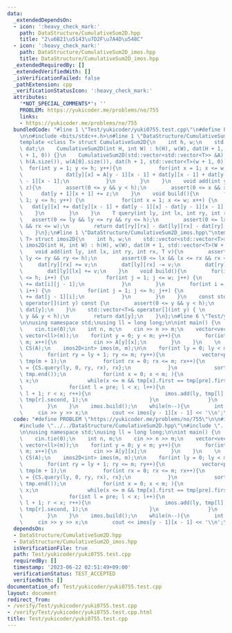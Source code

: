 ```yaml
---
data:
  _extendedDependsOn:
  - icon: ':heavy_check_mark:'
    path: DataStructure/CumulativeSum2D.hpp
    title: "2\u6B21\u5143\u7D2F\u7A4D\u548C"
  - icon: ':heavy_check_mark:'
    path: DataStructure/CumulativeSum2D_imos.hpp
    title: DataStructure/CumulativeSum2D_imos.hpp
  _extendedRequiredBy: []
  _extendedVerifiedWith: []
  _isVerificationFailed: false
  _pathExtension: cpp
  _verificationStatusIcon: ':heavy_check_mark:'
  attributes:
    '*NOT_SPECIAL_COMMENTS*': ''
    PROBLEM: https://yukicoder.me/problems/no/755
    links:
    - https://yukicoder.me/problems/no/755
  bundledCode: "#line 1 \"Test/yukicoder/yuki0755.test.cpp\"\n#define PROBLEM \"https://yukicoder.me/problems/no/755\"\
    \n\n#include <bits/stdc++.h>\n#line 1 \"DataStructure/CumulativeSum2D.hpp\"\n\
    template <class T> struct CumulativeSum2D{\n    int h, w;\n    std::vector<std::vector<T>>\
    \ dat;\n    CumulativeSum2D(int H, int W) : h(H), w(W), dat(H + 1, std::vector<T>(W\
    \ + 1, 0)) {}\n    CumulativeSum2D(std::vector<std::vector<T>> &A) \n        :\
    \ h(A.size()), w(A[0].size()), dat(h + 1, std::vector<T>(w + 1, 0)) {\n      \
    \  for(int y = 1; y <= h; y++){\n            for(int x = 1; x <= w; x++){\n  \
    \              dat[y][x] = A[y - 1][x - 1] + dat[y][x - 1] + dat[y - 1][x] - dat[y\
    \ - 1][x - 1];\n            }\n        }\n    }\n    void add(int y, int x, T\
    \ z){\n        assert(0 <= y && y < h);\n        assert(0 <= x && x < w);\n  \
    \      dat[y + 1][x + 1] += z;\n    }\n    void build(){\n        for(int y =\
    \ 1; y <= h; y++) {\n            for(int x = 1; x <= w; x++) {\n             \
    \   dat[y][x] += dat[y][x - 1] + dat[y - 1][x] - dat[y - 1][x - 1];\n        \
    \    }\n        }\n    }\n    T query(int ly, int lx, int ry, int rx){\n     \
    \   assert(0 <= ly && ly <= ry && ry <= h);\n        assert(0 <= lx && lx <= rx\
    \ && rx <= w);\n        return dat[ry][rx] - dat[ly][rx] - dat[ry][lx] + dat[ly][lx];\n\
    \    }\n};\n#line 1 \"DataStructure/CumulativeSum2D_imos.hpp\"\ntemplate <class\
    \ T> struct imos2D{\n    int h, w;\n    std::vector<std::vector<T>> dat;\n   \
    \ imos2D(int H, int W) : h(H), w(W), dat(H + 1, std::vector<T>(W + 1, 0)) {}\n\
    \    void add(int ly, int lx, int ry, int rx, T v){\n        assert(0 <= ly &&\
    \ ly <= ry && ry <= h);\n        assert(0 <= lx && lx <= rx && rx <= w);\n   \
    \     dat[ry][rx] += v;\n        dat[ly][rx] -= v;\n        dat[ry][lx] -= v;\n\
    \        dat[ly][lx] += v;\n    }\n    void build(){\n        for(int i = 0; i\
    \ <= h; i++) {\n            for(int j = 1; j <= w; j++) {\n                dat[i][j]\
    \ += dat[i][j - 1];\n            }\n        }\n        for(int i = 0; i <= w;\
    \ i++) {\n            for(int j = 1; j <= h; j++) {\n                dat[j][i]\
    \ += dat[j - 1][i];\n            }\n        }\n    }\n    const std::vector<T>&\
    \ operator[](int y) const {\n        assert(0 <= y && y < h);\n        return\
    \ dat[y];\n    }\n    std::vector<T>& operator[](int y) { \n        assert(0 <=\
    \ y && y < h);\n        return dat[y];\n    }\n};\n#line 6 \"Test/yukicoder/yuki0755.test.cpp\"\
    \n\nusing namespace std;\nusing ll = long long;\n\nint main() {\n    ios::sync_with_stdio(false);\n\
    \    cin.tie(0);\n    int n, m;\n    cin >> n >> m;\n    vector<vector<ll>> A(m,\
    \ vector<ll>(m));\n    for(int y = 0; y < m; y++){\n        for(int x = 0; x <\
    \ m; x++){\n            cin >> A[y][x];\n        }\n    }\n    \n    CumulativeSum2D<ll>\
    \ CS(A);\n    imos2D<int> imos(m, m);\n\n    for(int ly = 0; ly < m; ly++){\n\
    \        for(int ry = ly + 1; ry <= m; ry++){\n            vector<pair<ll, int>>\
    \ tmp(m + 1);\n            for(int rx = 0; rx <= m; rx++){\n                tmp[rx]\
    \ = {CS.query(ly, 0, ry, rx), rx};\n            }\n            sort(tmp.begin(),\
    \ tmp.end());\n            for(int x = 0; x < m; ){\n                int pre =\
    \ x;\n                while(x <= m && tmp[x].first == tmp[pre].first) x++;\n \
    \               for(int l = pre; l < x; l++){\n                    for(int r =\
    \ l + 1; r < x; r++){\n                        imos.add(ly, tmp[l].second, ry,\
    \ tmp[r].second, 1);\n                    }\n                }\n            }\n\
    \        }\n    }\n    imos.build();\n    while(n--){\n        int y, x;\n   \
    \     cin >> y >> x;\n        cout << imos[y - 1][x - 1] << '\\n';\n    }\n}\n"
  code: "#define PROBLEM \"https://yukicoder.me/problems/no/755\"\n\n#include <bits/stdc++.h>\n\
    #include \"../../DataStructure/CumulativeSum2D.hpp\"\n#include \"../../DataStructure/CumulativeSum2D_imos.hpp\"\
    \n\nusing namespace std;\nusing ll = long long;\n\nint main() {\n    ios::sync_with_stdio(false);\n\
    \    cin.tie(0);\n    int n, m;\n    cin >> n >> m;\n    vector<vector<ll>> A(m,\
    \ vector<ll>(m));\n    for(int y = 0; y < m; y++){\n        for(int x = 0; x <\
    \ m; x++){\n            cin >> A[y][x];\n        }\n    }\n    \n    CumulativeSum2D<ll>\
    \ CS(A);\n    imos2D<int> imos(m, m);\n\n    for(int ly = 0; ly < m; ly++){\n\
    \        for(int ry = ly + 1; ry <= m; ry++){\n            vector<pair<ll, int>>\
    \ tmp(m + 1);\n            for(int rx = 0; rx <= m; rx++){\n                tmp[rx]\
    \ = {CS.query(ly, 0, ry, rx), rx};\n            }\n            sort(tmp.begin(),\
    \ tmp.end());\n            for(int x = 0; x < m; ){\n                int pre =\
    \ x;\n                while(x <= m && tmp[x].first == tmp[pre].first) x++;\n \
    \               for(int l = pre; l < x; l++){\n                    for(int r =\
    \ l + 1; r < x; r++){\n                        imos.add(ly, tmp[l].second, ry,\
    \ tmp[r].second, 1);\n                    }\n                }\n            }\n\
    \        }\n    }\n    imos.build();\n    while(n--){\n        int y, x;\n   \
    \     cin >> y >> x;\n        cout << imos[y - 1][x - 1] << '\\n';\n    }\n}\n"
  dependsOn:
  - DataStructure/CumulativeSum2D.hpp
  - DataStructure/CumulativeSum2D_imos.hpp
  isVerificationFile: true
  path: Test/yukicoder/yuki0755.test.cpp
  requiredBy: []
  timestamp: '2023-06-22 02:51:49+09:00'
  verificationStatus: TEST_ACCEPTED
  verifiedWith: []
documentation_of: Test/yukicoder/yuki0755.test.cpp
layout: document
redirect_from:
- /verify/Test/yukicoder/yuki0755.test.cpp
- /verify/Test/yukicoder/yuki0755.test.cpp.html
title: Test/yukicoder/yuki0755.test.cpp
---
```

